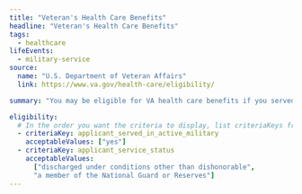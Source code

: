 ```yaml
---
title: "Veteran's Health Care Benefits"
headline: "Veteran's Health Care Benefits"
tags:
  - healthcare
lifeEvents:
  - military-service
source:
  name: "U.S. Department of Veteran Affairs"
  link: https://www.va.gov/health-care/eligibility/

summary: "You may be eligible for VA health care benefits if you served in the active military, naval, or air service that covers regular checkups with your primary care provider and appointments with specialists."

eligibility:
  # In the order you want the criteria to display, list criteriaKeys from the csv here, each followed by a comma-separated list of which values indicate eligibility for that criteria. Wrap individual values in quotes if they have inner commas.
  - criteriaKey: applicant_served_in_active_military
    acceptableValues: ["yes"]
  - criteriaKey: applicant_service_status
    acceptableValues:
      ["discharged under conditions other than dishonorable", 
      "a member of the National Guard or Reserves"]
---
```

